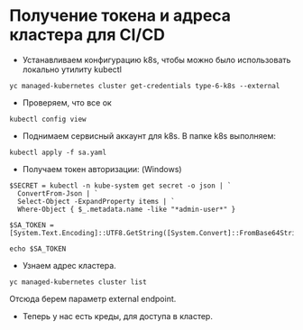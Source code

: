 # Получение токена и адреса кластера для CI/CD

* Устанавливаем конфигурацию k8s, чтобы можно было использовать локально утилиту kubectl

```
yc managed-kubernetes cluster get-credentials type-6-k8s --external
```

* Проверяем, что все ок

```
kubectl config view
```

* Поднимаем сервисный аккаунт для k8s. В папке k8s выполняем:

```
kubectl apply -f sa.yaml
```

* Получаем токен авторизации:
  (Windows)

```
$SECRET = kubectl -n kube-system get secret -o json | `
  ConvertFrom-Json | `
  Select-Object -ExpandProperty items | `
  Where-Object { $_.metadata.name -like "*admin-user*" }
```

```
$SA_TOKEN = [System.Text.Encoding]::UTF8.GetString([System.Convert]::FromBase64String($SECRET.data.token))
```

```
echo $SA_TOKEN
```

* Узнаем адрес кластера.

```
yc managed-kubernetes cluster list
```

Отсюда берем параметр external endpoint.

* Теперь у нас есть креды, для доступа в кластер.